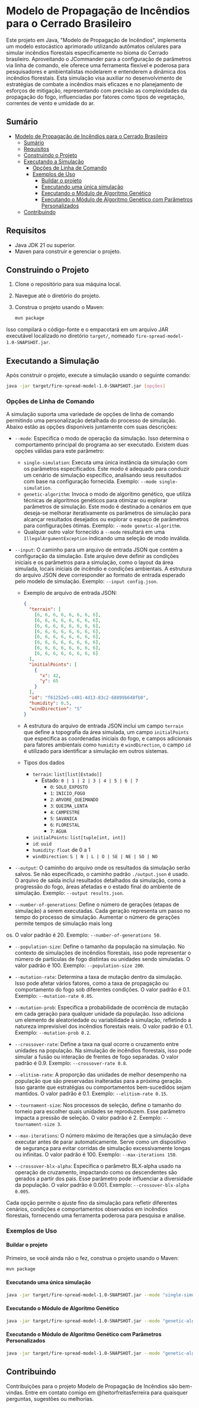 # Modelo de Propagação de Incêndios para o Cerrado Brasileiro

Este projeto em Java, "Modelo de Propagação de Incêndios", implementa um modelo estocástico aprimorado utilizando autômatos celulares para simular incêndios florestais especificamente no bioma do Cerrado brasileiro. Aproveitando o JCommander para a configuração de parâmetros via linha de comando, ele oferece uma ferramenta flexível e poderosa para pesquisadores e ambientalistas modelarem e entenderem a dinâmica dos incêndios florestais. Esta simulação visa auxiliar no desenvolvimento de estratégias de combate a incêndios mais eficazes e no planejamento de esforços de mitigação, representando com precisão as complexidades da propagação do fogo, influenciadas por fatores como tipos de vegetação, correntes de vento e umidade do ar.

## Sumário

- [Modelo de Propagação de Incêndios para o Cerrado Brasileiro](#modelo-de-propagação-de-incêndios-para-o-cerrado-brasileiro)
  - [Sumário](#sumário)
  - [Requisitos](#requisitos)
  - [Construindo o Projeto](#construindo-o-projeto)
  - [Executando a Simulação](#executando-a-simulação)
    - [Opções de Linha de Comando](#opções-de-linha-de-comando)
    - [Exemplos de Uso](#exemplos-de-uso)
      - [Buildar o projeto](#buildar-o-projeto)
      - [Executando uma única simulação](#executando-uma-única-simulação)
      - [Executando o Módulo de Algoritmo Genético](#executando-o-módulo-de-algoritmo-genético)
      - [Executando o Módulo de Algoritmo Genético com Parâmetros Personalizados](#executando-o-módulo-de-algoritmo-genético-com-parâmetros-personalizados)
  - [Contribuindo](#contribuindo)

## Requisitos

- Java JDK 21 ou superior.
- Maven para construir e gerenciar o projeto.

## Construindo o Projeto

1. Clone o repositório para sua máquina local.
2. Navegue até o diretório do projeto.
3. Construa o projeto usando o Maven:

    ```bash
    mvn package
    ```

Isso compilará o código-fonte e o empacotará em um arquivo JAR executável localizado no diretório `target/`, nomeado `fire-spread-model-1.0-SNAPSHOT.jar`.

## Executando a Simulação

Após construir o projeto, execute a simulação usando o seguinte comando:

```bash
java -jar target/fire-spread-model-1.0-SNAPSHOT.jar [opções]
```

### Opções de Linha de Comando

A simulação suporta uma variedade de opções de linha de comando permitindo uma personalização detalhada do processo de simulação. Abaixo estão as opções disponíveis juntamente com suas descrições:

- `--mode`: Especifica o modo de operação da simulação. Isso determina o comportamento principal do programa ao ser executado. Existem duas opções válidas para este parâmetro:
  - `single-simulation`: Executa uma única instância da simulação com os parâmetros especificados. Este modo é adequado para conduzir um cenário de simulação específico, analisando seus resultados com base na configuração fornecida. Exemplo: `--mode single-simulation`.
  - `genetic-algorithm`: Invoca o modo de algoritmo genético, que utiliza técnicas de algoritmos genéticos para otimizar ou explorar parâmetros de simulação. Este modo é destinado a cenários em que deseja-se melhorar iterativamente os parâmetros de simulação para alcançar resultados desejados ou explorar o espaço de parâmetros para configurações ótimas. Exemplo: `--mode genetic-algorithm`.
  - Qualquer outro valor fornecido a `--mode` resultará em uma `IllegalArgumentException` indicando uma seleção de modo inválida.

- `--input`: O caminho para um arquivo de entrada JSON que contém a configuração da simulação. Este arquivo deve definir as condições iniciais e os parâmetros para a simulação, como o layout da área simulada, locais iniciais de incêndio e condições ambientais. A estrutura do arquivo JSON deve corresponder ao formato de entrada esperado pelo modelo de simulação. Exemplo: `--input config.json`.
  - Exemplo de arquivo de entrada JSON:

    ```json
    {
      "terrain": [
        [6, 6, 6, 6, 6, 6, 6, 6],
        [6, 6, 6, 6, 6, 6, 6, 6],
        [6, 6, 6, 6, 6, 6, 6, 6],
        [6, 6, 6, 6, 6, 6, 6, 6],
        [6, 6, 6, 6, 6, 6, 6, 6],
        [6, 6, 6, 6, 6, 6, 6, 6],
        [6, 6, 6, 6, 6, 6, 6, 6],
        [6, 6, 6, 6, 6, 6, 6, 6]
      ],
      "initialPoints": [
        {
          "x": 42,
          "y": 65
        }
      ],
      "id": "f61252e5-c481-4d13-83c2-68899b648fb0",
      "humidity": 0.5,
      "windDirection": "S"
    }
    ```

  - A estrutura do arquivo de entrada JSON inclui um campo `terrain` que define a topografia da área simulada, um campo `initialPoints` que especifica as coordenadas iniciais do fogo, e campos adicionais para fatores ambientais como `humidity` e `windDirection`, o campo `id` é utilizado para identificar a simulação em outros sistemas.
  - Tipos dos dados
    - `terrain`: `list[list[Estado]]`
      - Estado: `0 | 1 | 2 | 3 | 4 | 5 | 6 | 7`
        - `0`: `SOLO_EXPOSTO`
        - `1`: `INICIO_FOGO`
        - `2`: `ARVORE_QUEIMANDO`
        - `3`: `QUEIMA_LENTA`
        - `4`: `CAMPESTRE`
        - `5`: `SAVANICA`
        - `6`: `FLORESTAL`
        - `7`: `AGUA`
    - `initialPoints`: `list[tuple[int, int]]`
    - `id`: `uuid`
    - `humidity`: `float` de 0 a 1
    - `windDirection`: `S | N | L | O | SE | NE | SO | NO`

- `--output`: O caminho do arquivo onde os resultados da simulação serão salvos. Se não especificado, o caminho padrão `./output.json` é usado. O arquivo de saída inclui resultados detalhados da simulação, como a progressão do fogo, áreas afetadas e o estado final do ambiente de simulação. Exemplo: `--output results.json`.

- `--number-of-generations`: Define o número de gerações (etapas de simulação) a serem executadas. Cada geração representa um passo no tempo do processo de simulação. Aumentar o número de gerações permite tempos de simulação mais long

os. O valor padrão é 20. Exemplo: `--number-of-generations 50`.

- `--population-size`: Define o tamanho da população na simulação. No contexto de simulações de incêndios florestais, isso pode representar o número de partículas de fogo distintas ou unidades sendo simuladas. O valor padrão é 100. Exemplo: `--population-size 200`.

- `--mutation-rate`: Determina a taxa de mutação dentro da simulação. Isso pode afetar vários fatores, como a taxa de propagação ou comportamento do fogo sob diferentes condições. O valor padrão é 0.1. Exemplo: `--mutation-rate 0.05`.

- `--mutation-prob`: Especifica a probabilidade de ocorrência de mutação em cada geração para qualquer unidade da população. Isso adiciona um elemento de aleatoriedade ou variabilidade à simulação, refletindo a natureza imprevisível dos incêndios florestais reais. O valor padrão é 0.1. Exemplo: `--mutation-prob 0.2`.

- `--crossover-rate`: Define a taxa na qual ocorre o cruzamento entre unidades na população. Na simulação de incêndios florestais, isso pode simular a fusão ou interação de frentes de fogo separadas. O valor padrão é 0.9. Exemplo: `--crossover-rate 0.8`.

- `--elitism-rate`: A proporção das unidades de melhor desempenho na população que são preservadas inalteradas para a próxima geração. Isso garante que estratégias ou comportamentos bem-sucedidos sejam mantidos. O valor padrão é 0.1. Exemplo: `--elitism-rate 0.15`.

- `--tournament-size`: Nos processos de seleção, define o tamanho do torneio para escolher quais unidades se reproduzem. Esse parâmetro impacta a pressão de seleção. O valor padrão é 2. Exemplo: `--tournament-size 3`.

- `--max-iterations`: O número máximo de iterações que a simulação deve executar antes de parar automaticamente. Serve como um dispositivo de segurança para evitar corridas de simulação excessivamente longas ou infinitas. O valor padrão é 100. Exemplo: `--max-iterations 150`.

- `--crossover-blx-alpha`: Especifica o parâmetro BLX-alpha usado na operação de cruzamento, impactando como os descendentes são gerados a partir dos pais. Esse parâmetro pode influenciar a diversidade da população. O valor padrão é 0.001. Exemplo: `--crossover-blx-alpha 0.005`.

Cada opção permite o ajuste fino da simulação para refletir diferentes cenários, condições e comportamentos observados em incêndios florestais, fornecendo uma ferramenta poderosa para pesquisa e análise.

### Exemplos de Uso

#### Buildar o projeto

Primeiro, se você ainda não o fez, construa o projeto usando o Maven:

```bash
mvn package
```

#### Executando uma única simulação

```bash
java -jar target/fire-spread-model-1.0-SNAPSHOT.jar --mode "single-simulation" --input "input.json" --output "results.json"
```

#### Executando o Módulo de Algoritmo Genético

```bash
java -jar target/fire-spread-model-1.0-SNAPSHOT.jar --mode "genetic-algorithm"
```

#### Executando o Módulo de Algoritmo Genético com Parâmetros Personalizados

```bash
java -jar target/fire-spread-model-1.0-SNAPSHOT.jar --mode "genetic-algorithm" --number-of-generations 50 --population-size 200 --mutation-rate 0.05 --mutation-prob 0.2 --crossover-rate 0.8 --elitism-rate 0.15 --tournament-size 3 --max-iterations 150 --crossover-blx-alpha 0.005
```

## Contribuindo

Contribuições para o projeto Modelo de Propagação de Incêndios são bem-vindas. Entre em contato comigo em @heitorfreitasferreira para quaisquer perguntas, sugestões ou melhorias.